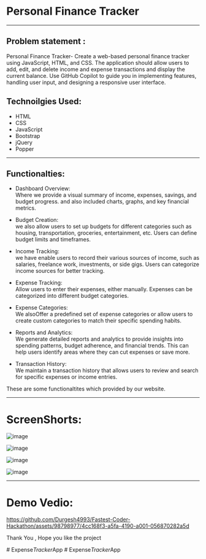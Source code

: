 # Personal Finance Tracker  
---------------------------------------------------------------------------------------------------------------------------------------------------------------------------------

## Problem statement :

Personal Finance Tracker- Create a web-based personal finance tracker using JavaScript, HTML, and CSS. The application should allow users to add, edit, and delete income and expense transactions and display the current balance. Use GitHub Copilot to guide you in implementing features, handling user input, and designing a responsive user interface.


## Technoilgies Used:

- HTML <br> 
- CSS <br> 
- JavaScript <br>
- Bootstrap <br>
- jQuery <br>
- Popper <br>

--------------------------------------------------------------------------------------------------------------------------------------------------------------------------------------

## Functionalties:

* Dashboard Overview: <br> Where we provide a visual summary of income, expenses, savings, and budget progress.
and also included charts, graphs, and key financial metrics.

* Budget Creation: <br>  we also allow users to set up budgets for different categories such as housing, transportation, groceries, entertainment, etc. Users can define budget limits and timeframes.

* Income Tracking: <br> we have enable users to record their various sources of income, such as salaries, freelance work, investments, or side gigs. Users can categorize income sources for better tracking.

* Expense Tracking: <br> Allow users to enter their expenses, either manually. Expenses can be categorized into different budget categories.

* Expense Categories: <br> We alsoOffer a predefined set of expense categories or allow users to create custom categories to match their specific spending habits.

* Reports and Analytics: <br>  We generate detailed reports and analytics to provide insights into spending patterns, budget adherence, and financial trends. This can help users identify areas where they can cut expenses or save more.

* Transaction History: <br> We maintain a transaction history that allows users to review and search for specific expenses or income entries.

These are some functionaltites which provided by our website.

---------------------------------------------------------------------------------------------------------------------------------------------------------------------------------

# ScreenShorts:

![image](https://github.com/Durgesh4993/Personal-Finance-Tracker/assets/98798977/c7d398e0-690a-45ed-9103-6c8a10cb3b1d)

![image](https://github.com/Durgesh4993/Personal-Finance-Tracker/assets/98798977/1e50214c-5a85-4a42-84f2-e6c98261b8a1)

![image](https://github.com/Durgesh4993/Personal-Finance-Tracker/assets/98798977/3b5010f6-64fc-462b-a7fb-1dc15ee2e492)

![image](https://github.com/Durgesh4993/Personal-Finance-Tracker/assets/98798977/2e9bf6a2-af0f-4072-9b04-5aae5694cd6d)


---------------------------------------------------------------------------------------------------------------------------------------------------------------------------------

# Demo Vedio:

https://github.com/Durgesh4993/Fastest-Coder-Hackathon/assets/98798977/4cc168f3-a5fa-4190-a001-056870282a5d






Thank You , Hope you like the project




#   E x p e n s e _ T r a c k e r _ A p p  
 #   E x p e n s e _ T r a c k e r _ A p p  
 
